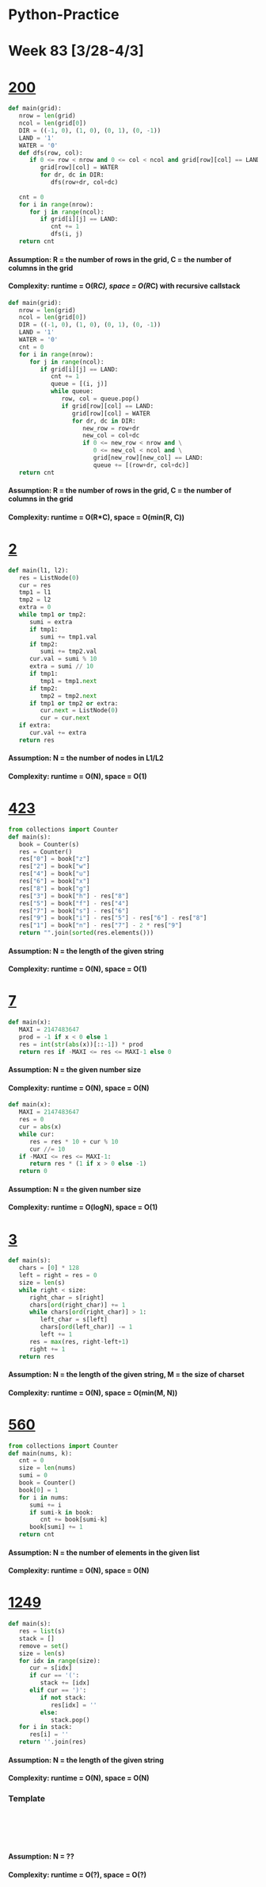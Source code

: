 # Python-Practice

# Week 83 [3/28-4/3]

# [200](https://leetcode.com/problems/number-of-islands/)
```python
def main(grid):
   nrow = len(grid)
   ncol = len(grid[0])
   DIR = ((-1, 0), (1, 0), (0, 1), (0, -1))
   LAND = '1'
   WATER = '0'
   def dfs(row, col):
      if 0 <= row < nrow and 0 <= col < ncol and grid[row][col] == LAND:
         grid[row][col] = WATER
         for dr, dc in DIR:
            dfs(row+dr, col+dc)
   
   cnt = 0
   for i in range(nrow):
      for j in range(ncol):
         if grid[i][j] == LAND:
            cnt += 1
            dfs(i, j)
   return cnt
```
#### Assumption: R = the number of rows in the grid, C = the number of columns in the grid
#### Complexity: runtime = O(R*C), space = O(R*C) with recursive callstack
```python
def main(grid):
   nrow = len(grid)
   ncol = len(grid[0])
   DIR = ((-1, 0), (1, 0), (0, 1), (0, -1))
   LAND = '1'
   WATER = '0'
   cnt = 0
   for i in range(nrow):
      for j in range(ncol):
         if grid[i][j] == LAND:
            cnt += 1
            queue = [(i, j)]
            while queue:
               row, col = queue.pop()
               if grid[row][col] == LAND:
                  grid[row][col] = WATER
                  for dr, dc in DIR:
                     new_row = row+dr
                     new_col = col+dc
                     if 0 <= new_row < nrow and \
                        0 <= new_col < ncol and \
                        grid[new_row][new_col] == LAND:
                        queue += [(row+dr, col+dc)]
   return cnt               
```
#### Assumption: R = the number of rows in the grid, C = the number of columns in the grid
#### Complexity: runtime = O(R*C), space = O(min(R, C))

# [2](https://leetcode.com/problems/add-two-numbers/)
```python
def main(l1, l2):
   res = ListNode(0)
   cur = res
   tmp1 = l1
   tmp2 = l2
   extra = 0
   while tmp1 or tmp2:
      sumi = extra
      if tmp1:
         sumi += tmp1.val
      if tmp2:
         sumi += tmp2.val
      cur.val = sumi % 10
      extra = sumi // 10
      if tmp1:
         tmp1 = tmp1.next
      if tmp2:
         tmp2 = tmp2.next
      if tmp1 or tmp2 or extra:
         cur.next = ListNode(0)
         cur = cur.next
   if extra:
      cur.val += extra
   return res
```
#### Assumption: N = the number of nodes in L1/L2
#### Complexity: runtime = O(N), space = O(1)

# [423](https://leetcode.com/problems/reconstruct-original-digits-from-english/)
```python
from collections import Counter
def main(s):
   book = Counter(s)
   res = Counter()
   res["0"] = book["z"]
   res["2"] = book["w"]
   res["4"] = book["u"]
   res["6"] = book["x"]
   res["8"] = book["g"]
   res["3"] = book["h"] - res["8"]
   res["5"] = book["f"] - res["4"]
   res["7"] = book["s"] - res["6"]
   res["9"] = book["i"] - res["5"] - res["6"] - res["8"]
   res["1"] = book["n"] - res["7"] - 2 * res["9"]
   return "".join(sorted(res.elements()))
```
#### Assumption: N = the length of the given string
#### Complexity: runtime = O(N), space = O(1)

# [7](https://leetcode.com/problems/reverse-integer/)
```python
def main(x):
   MAXI = 2147483647
   prod = -1 if x < 0 else 1
   res = int(str(abs(x))[::-1]) * prod
   return res if -MAXI <= res <= MAXI-1 else 0
```
#### Assumption: N = the given number size
#### Complexity: runtime = O(N), space = O(N)
```python
def main(x):
   MAXI = 2147483647
   res = 0
   cur = abs(x)
   while cur:
      res = res * 10 + cur % 10
      cur //= 10
   if -MAXI <= res <= MAXI-1:
      return res * (1 if x > 0 else -1)
   return 0
```
#### Assumption: N = the given number size
#### Complexity: runtime = O(logN), space = O(1)

# [3](https://leetcode.com/problems/longest-substring-without-repeating-characters/)
```python
def main(s):
   chars = [0] * 128
   left = right = res = 0
   size = len(s)
   while right < size:
      right_char = s[right]
      chars[ord(right_char)] += 1
      while chars[ord(right_char)] > 1:
         left_char = s[left]
         chars[ord(left_char)] -= 1
         left += 1
      res = max(res, right-left+1)
      right += 1
   return res
```
#### Assumption: N = the length of the given string, M = the size of charset
#### Complexity: runtime = O(N), space = O(min(M, N))

# [560](https://leetcode.com/problems/subarray-sum-equals-k/)
```python
from collections import Counter
def main(nums, k):
   cnt = 0
   size = len(nums)
   sumi = 0
   book = Counter()
   book[0] = 1
   for i in nums:
      sumi += i
      if sumi-k in book:
         cnt += book[sumi-k]
      book[sumi] += 1
   return cnt
```
#### Assumption: N = the number of elements in the given list
#### Complexity: runtime = O(N), space = O(N)

# [1249](https://leetcode.com/problems/minimum-remove-to-make-valid-parentheses/)
```python
def main(s):
   res = list(s)
   stack = []
   remove = set()
   size = len(s)
   for idx in range(size):
      cur = s[idx]
      if cur == '(':
         stack += [idx]
      elif cur == ')':
         if not stack:
            res[idx] = ''
         else:
            stack.pop()
   for i in stack:
      res[i] = ''
   return ''.join(res)                  
```
#### Assumption: N = the length of the given string
#### Complexity: runtime = O(N), space = O(N)

### Template
# []()
```sql
```

# []()
```python
```
#### Assumption: N = ??
#### Complexity: runtime = O(?), space = O(?)
